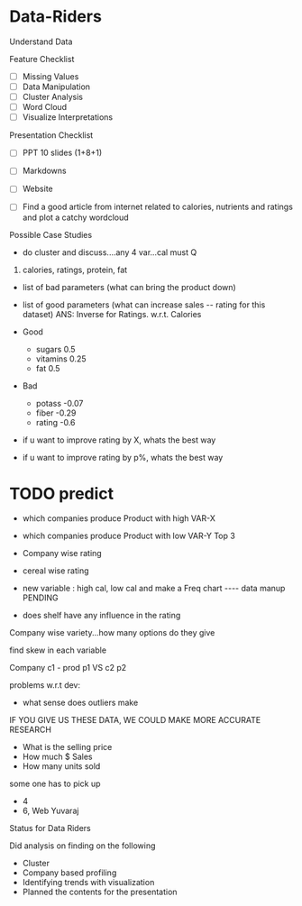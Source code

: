 # Data-Riders

Understand Data

Feature Checklist
- [ ] Missing Values
- [ ] Data Manipulation
- [ ] Cluster Analysis
- [ ] Word Cloud
- [ ] Visualize Interpretations

Presentation Checklist
- [ ] PPT 10 slides (1+8+1)
- [ ] Markdowns
- [ ] Website
- [ ] Find a good article from internet related to calories, nutrients and ratings and plot a catchy wordcloud


Possible Case Studies

- do cluster and discuss....any 4 var...cal must
Q
1. calories, ratings, protein, fat

- list of bad parameters (what can bring the product down)
- list of good parameters (what can increase sales -- rating for this dataset)
ANS: Inverse for Ratings.
w.r.t. Calories
- Good
    - sugars 0.5
    - vitamins 0.25
    - fat 0.5
- Bad
    - potass -0.07
    - fiber -0.29
    - rating -0.6

- if u want to improve rating by X, whats the best way
- if u want to improve rating by p%, whats the best way 
# TODO predict

- which companies produce Product with high VAR-X
- which companies produce Product with low VAR-Y
Top 3
- Company wise rating

- cereal wise rating
- new variable : high cal,  low cal and make a Freq chart ---- data manup
PENDING

- does shelf have any influence in the rating



Company wise variety...how many options do they give

find skew in each variable
 
Company c1 - prod p1 VS c2 p2 

problems w.r.t dev:
- what sense does outliers make

IF YOU GIVE US THESE DATA, WE COULD MAKE MORE ACCURATE RESEARCH
- What is the selling price
- How much $ Sales
- How many units sold



some one has to pick up 
- 4 
- 6, Web Yuvaraj 

Status for Data Riders

Did analysis on finding on the following
- Cluster
- Company based profiling
- Identifying trends with visualization 
- Planned the contents for the presentation